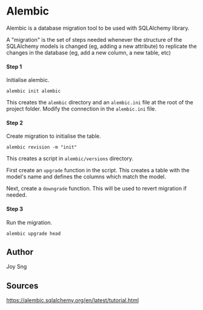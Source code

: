 # Alembic
Alembic is a database migration tool to be used with SQLAlchemy library.

A "migration" is the set of steps needed whenever the structure of the SQLAlchemy models is changed (eg, adding a new attribute) to replicate the changes in the database (eg, add a new column, a new table, etc)

#### Step 1
Initialise alembic.
```
alembic init alembic
```
This creates the `alembic` directory and an `alembic.ini` file at the root of the project folder. Modify the connection in the `alembic.ini` file.

#### Step 2
Create migration to initialise the table.
```
alembic revision -m "init"
```
This creates a script in `alembic/versions` directory.

First create an `upgrade` function in the script.
This creates a table with the model's name and defines the columns which match the model.

Next, create a `downgrade` function.
This will be used to revert migration if needed.

#### Step 3
Run the migration.
```
alembic upgrade head
```
## Author
Joy Sng

## Sources
https://alembic.sqlalchemy.org/en/latest/tutorial.html

